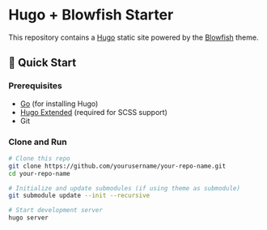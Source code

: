 # Hugo + Blowfish Starter

This repository contains a [Hugo](https://gohugo.io/) static site powered by the [Blowfish](https://github.com/nunocoracao/blowfish) theme.

## 🚀 Quick Start

### Prerequisites

- [Go](https://golang.org/dl/) (for installing Hugo)
- [Hugo Extended](https://gohugo.io/getting-started/installing/) (required for SCSS support)
- Git

### Clone and Run

```bash
# Clone this repo
git clone https://github.com/yourusername/your-repo-name.git
cd your-repo-name

# Initialize and update submodules (if using theme as submodule)
git submodule update --init --recursive

# Start development server
hugo server
```
